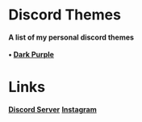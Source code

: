 # Discord Themes
**A list of my personal discord themes**
<br><br>
**• [Dark Purple](https://github.com/pySiriusDev/Discord-Themes/tree/main/Dark-Purple)**

# Links
**[Discord Server](https://discord.gg/pVKQ7vzmKE)**
**[Instagram](https://instagram.com)**